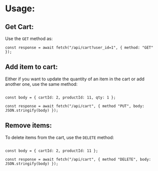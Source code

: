 # Usage:

## Get Cart:

Use the `GET` method as:

```TS
const response = await fetch("/api/cart?user_id=1", { method: "GET" });
```

## Add item to cart:

Either if you want to update the quantity of an item in the cart or add another one, use the same method:

```TS

const body = { cartId: 2, productId: 11, qty: 1 };

const response = await fetch("/api/cart", { method "PUT", body: JSON.stringify(body) });
```

## Remove items:

To delete items from the cart, use the `DELETE` method:

```TS

const body = { cartId: 2, productId: 11 };

const response = await fetch("/api/cart", { method "DELETE", body: JSON.stringify(body) });
```
